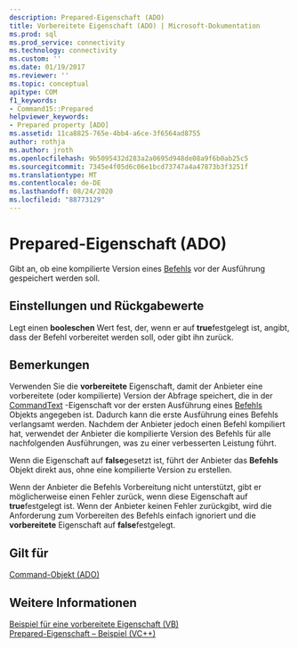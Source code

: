 ```yaml
---
description: Prepared-Eigenschaft (ADO)
title: Vorbereitete Eigenschaft (ADO) | Microsoft-Dokumentation
ms.prod: sql
ms.prod_service: connectivity
ms.technology: connectivity
ms.custom: ''
ms.date: 01/19/2017
ms.reviewer: ''
ms.topic: conceptual
apitype: COM
f1_keywords:
- Command15::Prepared
helpviewer_keywords:
- Prepared property [ADO]
ms.assetid: 11ca8825-765e-4bb4-a6ce-3f6564ad8755
author: rothja
ms.author: jroth
ms.openlocfilehash: 9b5095432d283a2a0695d948de08a9f6b0ab25c5
ms.sourcegitcommit: 7345e4f05d6c06e1bcd73747a4a47873b3f3251f
ms.translationtype: MT
ms.contentlocale: de-DE
ms.lasthandoff: 08/24/2020
ms.locfileid: "88773129"
---
```

# <a name="prepared-property-ado"></a>Prepared-Eigenschaft (ADO)
Gibt an, ob eine kompilierte Version eines [Befehls](./command-object-ado.md) vor der Ausführung gespeichert werden soll.  
  
## <a name="settings-and-return-values"></a>Einstellungen und Rückgabewerte  
 Legt einen **booleschen** Wert fest, der, wenn er auf **true**festgelegt ist, angibt, dass der Befehl vorbereitet werden soll, oder gibt ihn zurück.  
  
## <a name="remarks"></a>Bemerkungen  
 Verwenden Sie die **vorbereitete** Eigenschaft, damit der Anbieter eine vorbereitete (oder kompilierte) Version der Abfrage speichert, die in der [CommandText](./commandtext-property-ado.md) -Eigenschaft vor der ersten Ausführung eines [Befehls](./command-object-ado.md) Objekts angegeben ist. Dadurch kann die erste Ausführung eines Befehls verlangsamt werden. Nachdem der Anbieter jedoch einen Befehl kompiliert hat, verwendet der Anbieter die kompilierte Version des Befehls für alle nachfolgenden Ausführungen, was zu einer verbesserten Leistung führt.  
  
 Wenn die Eigenschaft auf **false**gesetzt ist, führt der Anbieter das **Befehls** Objekt direkt aus, ohne eine kompilierte Version zu erstellen.  
  
 Wenn der Anbieter die Befehls Vorbereitung nicht unterstützt, gibt er möglicherweise einen Fehler zurück, wenn diese Eigenschaft auf **true**festgelegt ist. Wenn der Anbieter keinen Fehler zurückgibt, wird die Anforderung zum Vorbereiten des Befehls einfach ignoriert und die **vorbereitete** Eigenschaft auf **false**festgelegt.  
  
## <a name="applies-to"></a>Gilt für  
 [Command-Objekt (ADO)](./command-object-ado.md)  
  
## <a name="see-also"></a>Weitere Informationen  
 [Beispiel für eine vorbereitete Eigenschaft (VB)](./prepared-property-example-vb.md)   
 [Prepared-Eigenschaft – Beispiel (VC++)](./prepared-property-example-vc.md)